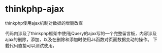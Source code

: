 # thinkphp-ajax
thinkphp使用ajax机制对数据的增删改查


代码内涉及了thinkphp框架中使用jQuery的ajax写的一个完整留言板，内容涉及ajax的删除，添加，以及在删除和添加时使用Js函数对页面数据变动的操作。
下载代码直接可以测试使用。
